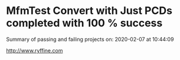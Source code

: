 # MfmTest Convert with Just PCDs completed with 100 % success

Summary of passing and failing projects on: 2020-02-07 at 10:44:09

http://www.ryffine.com
